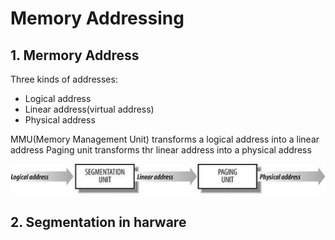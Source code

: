 # Memory Addressing

## 1. Mermory Address

Three kinds of addresses:

- Logical address
- Linear address(virtual address)
- Physical address

MMU(Memory Management Unit) transforms a logical address into a linear address
Paging unit transforms thr linear address into a physical address

![logical address translation](./pic/02-logical-address.png)

## 2. Segmentation in harware
